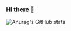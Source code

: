 ### Hi there 👋

![Anurag's GitHub stats](https://github-readme-stats.vercel.app/api?username=enddl3788&show_icons=true&theme=radical)

<!--
**enddl3788/enddl3788** is a ✨ _special_ ✨ repository because its `README.md` (this file) appears on your GitHub profile.

Here are some ideas to get you started:

- 🔭 I’m currently working on ...
- 🌱 I’m currently learning ...
- 👯 I’m looking to collaborate on ...
- 🤔 I’m looking for help with ...
- 💬 Ask me about ...
- 📫 How to reach me: ...
- 😄 Pronouns: ...
- ⚡ Fun fact: ...
-->
